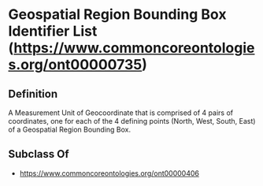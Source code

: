 # Geospatial Region Bounding Box Identifier List (https://www.commoncoreontologies.org/ont00000735)

## Definition
A Measurement Unit of Geocoordinate that is comprised of 4 pairs of coordinates, one for each of the 4 defining points (North, West, South, East) of a Geospatial Region Bounding Box.

## Subclass Of
- https://www.commoncoreontologies.org/ont00000406

